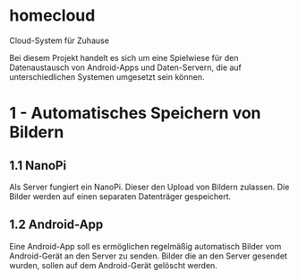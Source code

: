 # homecloud
Cloud-System für Zuhause

Bei diesem Projekt handelt es sich um eine Spielwiese für den Datenaustausch von Android-Apps und Daten-Servern, die auf unterschiedlichen Systemen umgesetzt sein können.

# 1 - Automatisches Speichern von Bildern
## 1.1 NanoPi
Als Server fungiert ein NanoPi. Dieser den Upload von Bildern zulassen. Die Bilder werden auf einen separaten Datenträger gespeichert.

## 1.2 Android-App
Eine Android-App soll es ermöglichen regelmäßig automatisch Bilder vom Android-Gerät an den Server zu senden. Bilder die an den Server gesendet wurden, sollen auf dem Android-Gerät gelöscht werden. 

